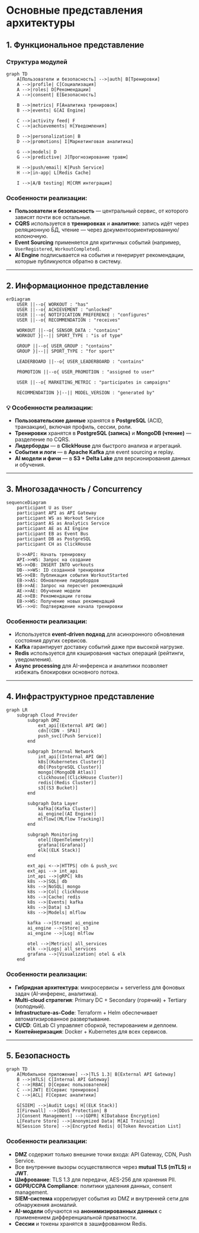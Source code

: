 # Основные представления архитектуры

## 1. Функциональное представление

### Структура модулей

```mermaid
graph TD
    A[Пользователи и безопасность] -->|auth| B[Тренировки]
    A -->|profile| C[Социализация]
    A -->|roles| D[Рекомендации]
    A -->|consent| E[Безопасность]

    B -->|metrics| F[Аналитика тренировок]
    B -->|events| G[AI Engine]

    C -->|activity feed| F
    C -->|achievements| H[Уведомления]

    D -->|personalization| B
    D -->|promotions| I[Маркетинговая аналитика]

    G -->|models| D
    G -->|predictive| J[Прогнозирование травм]

    H -->|push/email| K[Push Service]
    H -->|in-app| L[Redis Cache]

    I -->|A/B testing| M[CRM интеграция]
```

### Особенности реализации:
- **Пользователи и безопасность** — центральный сервис, от которого зависят почти все остальные.
- **CQRS** используется в **тренировках** и **аналитике**: запись идёт через реляционную БД, чтение — через документоориентированную/колоночную.
- **Event Sourcing** применяется для критичных событий (например, `UserRegistered`, `WorkoutCompleted`).
- **AI Engine** подписывается на события и генерирует рекомендации, которые публикуются обратно в систему.

---

## 2. Информационное представление

```mermaid
erDiagram
    USER ||--o{ WORKOUT : "has"
    USER ||--o{ ACHIEVEMENT : "unlocked"
    USER ||--o{ NOTIFICATION_PREFERENCE : "configures"
    USER ||--o{ RECOMMENDATION : "receives"

    WORKOUT ||--o{ SENSOR_DATA : "contains"
    WORKOUT }|--|| SPORT_TYPE : "is of type"

    GROUP ||--o{ USER_GROUP : "contains"
    GROUP }|--|| SPORT_TYPE : "for sport"

    LEADERBOARD ||--o{ USER_LEADERBOARD : "contains"

    PROMOTION ||--o{ USER_PROMOTION : "assigned to user"

    USER ||--o{ MARKETING_METRIC : "participates in campaigns"

    RECOMMENDATION }|--|| MODEL_VERSION : "generated by"
```

### 💡 Особенности реализации:
- **Пользовательские данные** хранятся в **PostgreSQL** (ACID, транзакции), включая профиль, сессии, роли.
- **Тренировки** хранятся в **PostgreSQL (запись)** и **MongoDB (чтение)** — разделение по CQRS.
- **Лидерборды** — в **ClickHouse** для быстрого анализа и агрегаций.
- **События и логи** — в **Apache Kafka** для event sourcing и replay.
- **AI модели и фичи** — в **S3 + Delta Lake** для версионирования данных и обучения.

---

## 3. Многозадачность / Concurrency

```mermaid
sequenceDiagram
    participant U as User
    participant API as API Gateway
    participant WS as Workout Service
    participant AS as Analytics Service
    participant AE as AI Engine
    participant EB as Event Bus
    participant DB as PostgreSQL
    participant CH as ClickHouse

    U->>API: Начать тренировку
    API->>WS: Запрос на создание
    WS->>DB: INSERT INTO workouts
    DB-->>WS: ID созданной тренировки
    WS->>EB: Публикация события WorkoutStarted
    EB->>AS: Обновление лидербордов
    EB->>AE: Запрос на пересчет рекомендаций
    AE->>AE: Обучение модели
    AE->>EB: Рекомендации готовы
    EB->>WS: Получение новых рекомендаций
    WS-->>U: Подтверждение начала тренировки
```

### Особенности реализации:
- Используется **event-driven подход** для асинхронного обновления состояния других сервисов.
- **Kafka** гарантирует доставку событий даже при высокой нагрузке.
- **Redis** используется для кэширования частых операций (рейтинги, уведомления).
- **Async processing** для AI-инференса и аналитики позволяет избежать блокировки основного потока.

---

## 4. Инфраструктурное представление

```mermaid
graph LR
    subgraph Cloud Provider
        subgraph DMZ
            ext_api[(External API GW)]
            cdn[(CDN - SPA)]
            push_svc[(Push Service)]
        end

        subgraph Internal Network
            int_api[(Internal API GW)]
            k8s[(Kubernetes Cluster)]
            db[(PostgreSQL Cluster)]
            mongo[(MongoDB Atlas)]
            clickhouse[(ClickHouse Cluster)]
            redis[(Redis Cluster)]
            s3[(S3 Bucket)]
        end

        subgraph Data Layer
            kafka[(Kafka Cluster)]
            ai_engine[(AI Engine)]
            mlflow[(MLflow Tracking)]
        end

        subgraph Monitoring
            otel[(OpenTelemetry)]
            grafana[(Grafana)]
            elk[(ELK Stack)]
        end

        ext_api <-->|HTTPS| cdn & push_svc
        ext_api --> int_api
        int_api -->|gRPC| k8s
        k8s -->|SQL| db
        k8s -->|NoSQL| mongo
        k8s -->|Col| clickhouse
        k8s -->|Cache| redis
        k8s -->|Events| kafka
        k8s -->|Data| s3
        k8s -->|Models| mlflow

        kafka -->|Stream| ai_engine
        ai_engine -->|Store| s3
        ai_engine -->|Log| mlflow

        otel -->|Metrics| all_services
        elk -->|Logs| all_services
        grafana -->|Visualization| otel & elk
    end
```

### Особенности реализации:
- **Гибридная архитектура**: микросервисы + serverless для фоновых задач (AI-инференс, аналитика).
- **Multi-cloud стратегия**: Primary DC + Secondary (горячий) + Tertiary (холодный).
- **Infrastructure-as-Code**: Terraform + Helm обеспечивает автоматизированное развертывание.
- **CI/CD**: GitLab CI управляет сборкой, тестированием и деплоем.
- **Контейнеризация**: Docker + Kubernetes для всех сервисов.

---

## 5. Безопасность

```mermaid
graph TD
    A[Мобильное приложение] -->|TLS 1.3| B[External API Gateway]
    B -->|mTLS| C[Internal API Gateway]
    C -->|RBAC| D[Сервис пользователей]
    C -->|JWT| E[Сервис тренировок]
    C -->|ACL| F[Сервис аналитики]

    G[SIEM] -->|Audit Logs| H[(ELK Stack)]
    I[Firewall] -->|DDoS Protection| B
    J[Consent Management] -->|GDPR| K[Database Encryption]
    L[Feature Store] -->|Anonymized Data| M[AI Training]
    N[Session Store] -->|Encrypted Redis| O[Token Revocation List]
```

### Особенности реализации:
- **DMZ** содержит только внешние точки входа: API Gateway, CDN, Push Service.
- Все внутренние вызоры осуществляются через **mutual TLS (mTLS)** и **JWT**.
- **Шифрование**: TLS 1.3 для передачи, AES-256 для хранения PII.
- **GDPR/CCPA Compliance**: политики удаления данных, consent management.
- **SIEM-система** коррелирует события из DMZ и внутренней сети для обнаружения аномалий.
- **AI-модели** обучаются на **анонимизированных данных** с применением дифференциальной приватности.
- **Сессии** и токены хранятся в зашифрованном Redis.
